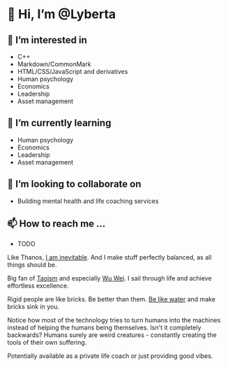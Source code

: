 # 👋 Hi, I’m @Lyberta

## 👀 I’m interested in

* C++
* Markdown/CommonMark
* HTML/CSS/JavaScript and derivatives
* Human psychology
* Economics
* Leadership
* Asset management

## 🌱 I’m currently learning

* Human psychology
* Economics
* Leadership
* Asset management

## 💞️ I’m looking to collaborate on

* Building mental health and life coaching services

## 📫 How to reach me ...

* TODO

Like Thanos, [I am inevitable](https://www.youtube.com/watch?v=gSh_8GELo2w). And I make stuff perfectly balanced, as all things should be.

Big fan of [Taoism](https://en.wikipedia.org/wiki/Taoism) and especially [Wu Wei](https://en.wikipedia.org/wiki/Wu_wei). I sail through life and achieve effortless excellence.

Rigid people are like bricks. Be better than them. [Be like water](https://www.youtube.com/watch?v=5JpIHeyUfVo) and make bricks sink in you.

Notice how most of the technology tries to turn humans into the machines instead of helping the humans being themselves. Isn't it completely backwards? Humans surely are weird creatures - constantly creating the tools of their own suffering.

Potentially available as a private life coach or just providing good vibes.

<!---
Lyberta/Lyberta is a ✨ special ✨ repository because its `README.md` (this file) appears on your GitHub profile.
You can click the Preview link to take a look at your changes.
--->
